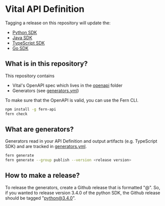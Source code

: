 # Vital API Definition

Tagging a release on this repository will update the:

  - [Python SDK](https://github.com/tryVital/vital-python)
  - [Java SDK](https://github.com/tryVital/vital-java)
  - [TypeScript SDK](https://github.com/tryVital/vital-node)
  - [Go SDK](https://github.com/tryVital/vital-go)

## What is in this repository?

This repository contains

- Vital's OpenAPI spec which lives in the [openapi](./fern/api/openapi/) folder
- Generators (see [generators.yml](./fern/api/generators.yml))

To make sure that the OpenAPI is valid, you can use the Fern CLI.

```bash
npm install -g fern-api
fern check
```

## What are generators?

Generators read in your API Definition and output artifacts (e.g. TypeScript SDK) 
and are tracked in [generators.yml](./fern/api/generators.yml).

```bash
fern generate
fern generate --group publish --version <release version>
```

## How to make a release? 

To release the generators, create a Github release that is formatted "<language>@<version>". 
So, if you wanted to release version 3.4.0 of the python SDK, the Github release should 
be tagged "python@3.4.0". 

